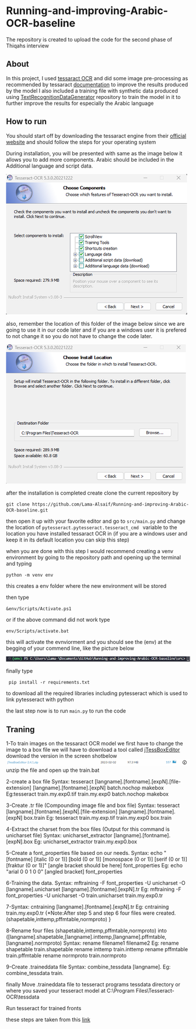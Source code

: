 # Running-and-improving-Arabic-OCR-baseline
The repository is created to upload the code for the second phase of Thiqahs interview  

## About 

In this project, I used [tessaract OCR](https://github.com/tesseract-ocr/tesseract#about) and did some image pre-processing as recommended by tessaract [documentation](https://tesseract-ocr.github.io/tessdoc/ImproveQuality.html) to improve the results produced by the model I also included a training file with synthetic data produced using [TextRecognitionDataGenerator](https://github.com/Belval/TextRecognitionDataGenerator) repository to train the model in it to further improve the results for especially the Arabic language 

## How to run 

You should start off by downloading the tessaract engine from their [official website](https://tesseract-ocr.github.io/tessdoc/Installation.html) and should follow the steps for your operating system 

During installation, you will be presented with same as the image below it allows you to add more components. Arabic should be included in the Additional language and script data.

![image of the page](readme_assets/1.png)

also, remember the location of this folder of the image below since we are going to use it in our code later and if you are a windows user it is prefered to not change it so you do not have to change the code later.

![image of the page](readme_assets/2.png)

after the installation is completed create clone the current repository by 

```
git clone https://github.com/Lama-Alsaif/Running-and-improving-Arabic-OCR-baseline.git
```

then open it up with your favorite editor and go to ```src/main.py``` 
and change the location of ```pytesseract.pytesseract.tesseract_cmd ``` variable to the location you have installed tessaract OCR in 
(if you are a windows user and keep it in its default location you can skip this step)

when you are done with this step I would recommend creating a venv environment by going to the repository path and opening up the terminal and typing 

```
python -m venv env
```
this creates a env folder where the new environment will be stored 

then type

``` 
&env/Scripts/Activate.ps1
```

or if the above command did not work type

```
env/Scripts/activate.bat
```
this will activate the evnviorment and you should see the (env) at the begging of your commend line, like the picture below 

![image of the cmd with (env)](readme_assets/3.png)

finally type  
```
 pip install -r requirements.txt
```
to download all the required libraries including pytesseract which is used to link pytesseract with python

the last step now is to  run ```main.py``` to run the code 


## Traning 

1-To train images on the tessaract OCR model we first have to change the image to a box file we will have to download  a tool called [jTessBoxEditor](https://sourceforge.net/projects/vietocr/files/jTessBoxEditor/) download the version in the screen shotbelow 
![image of the cmd with (env)](readme_assets/4.png)
unzip the file and open up the train.bat 

2-create a box file 
Syntax: tesseract [langname].[fontname].[expN].[file-extension] [langname].[fontname].[expN] batch.nochop makebox
Eg:tesseract train.my.exp0.tif train.my.exp0 batch.nochop makebox

3-Create .tr file (Compounding image file and box file)
Syntax: tesseract [langname].[fontname].[expN].[file-extension] [langname].[fontname].[expN] box.train
Eg: tesseract train.my.exp.tif train.my.exp0 box.train

4-Extract the charset from the box files (Output for this command is unicharset file)
Syntax: unicharset_extractor [langname].[fontname].[expN].box 
Eg: unicharset_extractor train.my.exp0.box

5-Create a font_properties file based on our needs.
Syntax: echo "[fontname] [italic (0 or 1)] [bold (0 or 1)] [monospace (0 or 1)] [serif (0 or 1)] [fraktur (0 or 1)]" [angle bracket should be here] font_properties 
Eg: echo "arial 0 0 1 0 0" [angled bracket] font_properties

6-Training the data.
Syntax: mftraining -F font_properties -U unicharset -O [langname].unicharset [langname].[fontname].[expN].tr
Eg: mftraining -F font_properties -U unicharset -O train.unicharset train.my.exp0.tr

7-Syntax: cntraining [langname].[fontname].[expN].tr
Eg: cntraining train.my.exp0.tr
{*Note:After step 5 and step 6 four files were created.(shapetable,inttemp,pffmtable,normproto) }

8-Rename four files (shapetable,inttemp,pffmtable,normproto) into ([langname].shapetable,[langname].inttemp,[langname].pffmtable,[langname].normproto)
Syntax: rename filename1 filename2
Eg:
    rename shapetable train.shapetable
    rename inttemp train.inttemp
    rename pffmtable train.pffmtable
    rename normproto train.normproto
    
9-Create .traineddata file
Syntax: combine_tessdata [langname].
Eg: combine_tessdata train.

finally 
Move .traineddata file to tesseract programs tessdata directory or where you saved your tesseract model at
C:\Program Files\Tesseract-OCR\tessdata


Run tesseract for trained fronts

these steps are taken from this [link](https://www.youtube.com/watch?v=1v8BPw0Dn0I&ab_channel=TheCode) 
